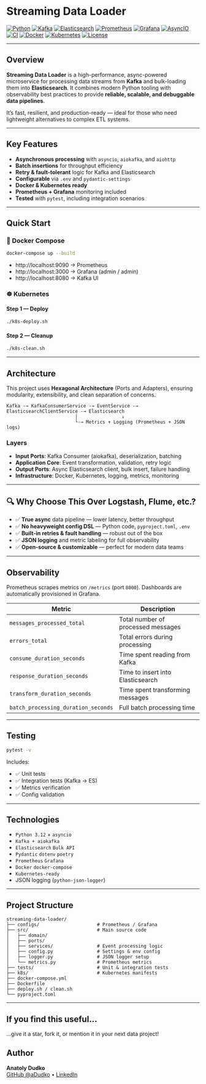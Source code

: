 # Streaming Data Loader

[![Python](https://img.shields.io/badge/Python-3.12-blue.svg)](https://www.python.org)
[![Kafka](https://img.shields.io/badge/Kafka-Streaming-red)](https://kafka.apache.org/)
[![Elasticsearch](https://img.shields.io/badge/Elasticsearch-Search-yellow)](https://www.elastic.co/elasticsearch/)
[![Prometheus](https://img.shields.io/badge/Monitoring-Prometheus-orange)](https://prometheus.io/)
[![Grafana](https://img.shields.io/badge/Dashboards-Grafana-brightgreen)](https://grafana.com/)
[![AsyncIO](https://img.shields.io/badge/Async-Enabled-lightgrey)](https://docs.python.org/3/library/asyncio.html)
[![CI](https://img.shields.io/badge/Tests-Pytest-green)](https://docs.pytest.org)
[![Docker](https://img.shields.io/badge/Docker-Ready-blue)](https://www.docker.com/)
[![Kubernetes](https://img.shields.io/badge/K8s-Supported-blueviolet)](https://kubernetes.io/)
[![License](https://img.shields.io/badge/License-MIT-lightgrey)](LICENSE)

---

## Overview

**Streaming Data Loader** is a high-performance, async-powered microservice for processing data streams from **Kafka**
and bulk-loading them into **Elasticsearch**. It combines modern Python tooling with observability best practices to
provide **reliable, scalable, and debuggable data pipelines**.

It’s fast, resilient, and production-ready — ideal for those who need lightweight alternatives to complex ETL systems.

---

## Key Features

- **Asynchronous processing** with `asyncio`, `aiokafka`, and `aiohttp`
- **Batch insertions** for throughput efficiency
- **Retry & fault-tolerant** logic for Kafka and Elasticsearch
- **Configurable** via `.env` and `pydantic-settings`
- **Docker & Kubernetes ready**
- **Prometheus + Grafana** monitoring included
- **Tested** with `pytest`, including integration scenarios

---

## Quick Start

### 🐳 Docker Compose

```bash
docker-compose up --build
```

- http://localhost:9090 → Prometheus
- http://localhost:3000 → Grafana (admin / admin)
- http://localhost:8080 → Kafka UI

### ☸️ Kubernetes

#### Step 1 — Deploy

```bash
./k8s-deploy.sh
```

#### Step 2 — Cleanup

```bash
./k8s-clean.sh
```

---

## Architecture

This project uses **Hexagonal Architecture** (Ports and Adapters), ensuring modularity, extensibility, and clean separation of concerns.

```text
Kafka -→ KafkaConsumerService -→ EventService -→ ElasticsearchClientService -→ Elasticsearch
                         │                ↓
                         └-→ Metrics + Logging (Prometheus + JSON logs)
```

### Layers

- **Input Ports**: Kafka Consumer (aiokafka), deserialization, batching
- **Application Core**: Event transformation, validation, retry logic
- **Output Ports**: Async Elasticsearch client, bulk insert, failure handling
- **Infrastructure**: Docker, Kubernetes, logging, metrics, monitoring

---

## 🔍 Why Choose This Over Logstash, Flume, etc.?

- ✅ **True async** data pipeline — lower latency, better throughput
- ✅ **No heavyweight config DSL** — Python code, `pyproject.toml`, `.env`
- ✅ **Built-in retries & fault handling** — robust out of the box
- ✅ **JSON logging** and metric labeling for full observability
- ✅ **Open-source & customizable** — perfect for modern data teams

---

## Observability

Prometheus scrapes metrics on `/metrics` (port `8000`). Dashboards are automatically provisioned in Grafana.

| Metric                              | Description                        |
|-------------------------------------|------------------------------------|
| `messages_processed_total`          | Total number of processed messages |
| `errors_total`                      | Total errors during processing     |
| `consume_duration_seconds`          | Time spent reading from Kafka      |
| `response_duration_seconds`         | Time to insert into Elasticsearch  |
| `transform_duration_seconds`        | Time spent transforming messages   |
| `batch_processing_duration_seconds` | Full batch processing time         |

---

## Testing

```bash
pytest -v
```

Includes:

- ✅ Unit tests
- ✅ Integration tests (Kafka → ES)
- ✅ Metrics verification
- ✅ Config validation

---

## Technologies

- `Python 3.12` + `asyncio`
- `Kafka + aiokafka`
- `Elasticsearch` `Bulk API`
- `Pydantic` `dotenv` `poetry`
- `Prometheus` `Grafana`
- `Docker` `docker-compose`
- `Kubernetes-ready`
- JSON logging (`python-json-logger`)

---

## Project Structure

```text
streaming-data-loader/
├── configs/                     # Prometheus / Grafana
├── src/                         # Main source code
│   ├── domain/
│   ├── ports/
│   ├── services/                # Event processing logic
│   ├── config.py                # Settings & env config
│   ├── logger.py                # JSON logger setup
│   └── metrics.py               # Prometheus metrics
├── tests/                       # Unit & integration tests
├── k8s/                         # Kubernetes manifests
├── docker-compose.yml
├── Dockerfile
├── deploy.sh / clean.sh
└── pyproject.toml
```

---

## If you find this useful...

...give it a star, fork it, or mention it in your next data project!

## Author

**Anatoly Dudko**  
[GitHub @aDudko](https://github.com/aDudko) • [LinkedIn](https://www.linkedin.com/in/dudko-anatol/)
